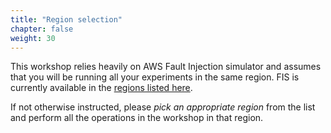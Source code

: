 ```yaml
---
title: "Region selection"
chapter: false
weight: 30
---
```


This workshop relies heavily on AWS Fault Injection simulator and assumes that you will be running all your experiments in the same region. FIS is currently available in the [regions listed here](https://docs.aws.amazon.com/general/latest/gr/fis.html#fis_region). 

If not otherwise instructed, please _pick an appropriate region_ from the list and perform all the operations in the workshop in that region.
